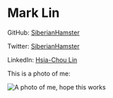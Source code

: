 # Mark Lin

GitHub: [SiberianHamster](https://github.com/SiberianHamster)

Twitter: [SiberianHamster](https://twitter.com/SiberianHamster)

LinkedIn: [Hsia-Chou Lin](https://www.linkedin.com/pub/hsia-chou-lin/ab/573/565?domainCountryName=&csrfToken=ajax%3A8252324540946771209)

This is a photo of me:

![A photo of me, hope this works](https://media.licdn.com/mpr/mpr/shrink_200_200/p/5/005/0aa/22d/3fc1d52.jpg)

